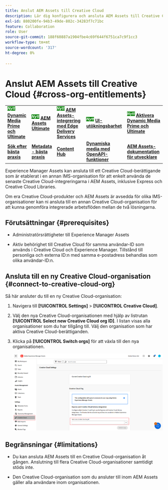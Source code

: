 ```yaml
---
title: Anslut AEM Assets till Creative Cloud
description: Lär dig konfigurera och ansluta AEM Assets till Creative Cloud. Anslut till ett Creative Cloud-berättigande som tilldelats en annan IMS-organisation för att enkelt använda de senaste Creative Cloud-integreringarna i AEM Assets, inklusive Express och Creative Cloud Libraries.
exl-id: 880200fe-94b3-49de-802c-34283f7c71bc
feature: Collaboration
role: User
source-git-commit: 188f60887a1904fbe4c69f644f6751ca7c9f1cc3
workflow-type: tm+mt
source-wordcount: '317'
ht-degree: 0%

---
```


# Anslut AEM Assets till Creative Cloud  {#cross-org-entitlements}

<table>
    <tr>
        <td>
            <sup style= "background-color:#008000; color:#FFFFFF; font-weight:bold"><i>Nytt</i></sup> <a href="/help/assets/dynamic-media/dm-prime-ultimate.md"><b>Dynamic Media Prime och Ultimate</b></a>
        </td>
        <td>
            <sup style= "background-color:#008000; color:#FFFFFF; font-weight:bold"><i>Nytt</i></sup> <a href="/help/assets/assets-ultimate-overview.md"><b>AEM Assets Ultimate</b></a>
        </td>
        <td>
            <sup style= "background-color:#008000; color:#FFFFFF; font-weight:bold"><i>Nytt</i></sup> <a href="/help/assets/integrate-aem-assets-edge-delivery-services.md"><b>AEM Assets-integrering med Edge Delivery Services</b></a>
        </td>
        <td>
            <sup style= "background-color:#008000; color:#FFFFFF; font-weight:bold"><i>Nytt</i></sup> <a href="/help/assets/aem-assets-view-ui-extensibility.md"><b>UI-utökningsbarhet</b></a>
        </td>
          <td>
            <sup style= "background-color:#008000; color:#FFFFFF; font-weight:bold"><i>Nytt</i></sup> <a href="/help/assets/dynamic-media/enable-dynamic-media-prime-and-ultimate.md"><b>Aktivera Dynamic Media Prime och Ultimate</b></a>
        </td>
    </tr>
    <tr>
        <td>
            <a href="/help/assets/search-best-practices.md"><b>Sök efter bästa praxis</b></a>
        </td>
        <td>
            <a href="/help/assets/metadata-best-practices.md"><b>Metadata - bästa praxis</b></a>
        </td>
        <td>
            <a href="/help/assets/product-overview.md"><b>Content Hub</b></a>
        </td>
        <td>
            <a href="/help/assets/dynamic-media-open-apis-overview.md"><b>Dynamiska media med OpenAPI-funktioner</b></a>
        </td>
        <td>
            <a href="https://developer.adobe.com/experience-cloud/experience-manager-apis/"><b>AEM Assets-dokumentation för utvecklare</b></a>
        </td>
    </tr>
</table>

Experience Manager Assets kan ansluta till ett Creative Cloud-berättigande som är etablerat i en annan IMS-organisation för att enkelt använda de senaste Creative Cloud-integreringarna i AEM Assets, inklusive Express och Creative Cloud Libraries.

Om era Creative Cloud-produkter och AEM Assets är avsedda för olika IMS-organisationer kan ni ansluta till en annan Creative Cloud-organisation för att kunna genomföra integrerade arbetsflöden mellan de två lösningarna.

## Förutsättningar {#prerequisites}

* Administratörsrättigheter till Experience Manager Assets

* Aktiv behörighet till Creative Cloud för samma användar-ID som används i Creative Cloud och Experience Manager. Tillstånd till personliga och externa ID:n med samma e-postadress behandlas som olika användar-ID:n.

## Ansluta till en ny Creative Cloud-organisation {#connect-to-creative-cloud-org}

Så här ansluter du till en ny Creative Cloud-organisation:

1. Navigera till **[!UICONTROL Settings]** > **[!UICONTROL Creative Cloud]**.

1. Välj den nya Creative Cloud-organisationen med hjälp av listrutan **[!UICONTROL Select new Creative Cloud org ID]**. I listan visas alla organisationer som du har tillgång till. Välj den organisation som har aktiva Creative Cloud-berättiganden.

1. Klicka på **[!UICONTROL Switch orgs]** för att växla till den nya organisationen.

   ![Korsorganisationsberättiganden](assets/cross-org-entitlements.png)

## Begränsningar {#limitations}

* Du kan ansluta AEM Assets till en Creative Cloud-organisation åt gången. Anslutning till flera Creative Cloud-organisationer samtidigt stöds inte.

* Den Creative Cloud-organisation som du ansluter till inom AEM Assets gäller alla användare inom organisationen.

